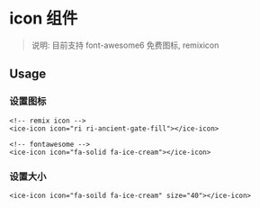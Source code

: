 # icon 组件

> 说明: 目前支持 font-awesome6 免费图标, remixicon

## Usage

### 设置图标

```wxml
<!-- remix icon -->
<ice-icon icon="ri ri-ancient-gate-fill"></ice-icon>

<!-- fontawesome -->
<ice-icon icon="fa-solid fa-ice-cream"></ice-icon>
```

### 设置大小

```wxml
<ice-icon icon="fa-soild fa-ice-cream" size="40"></ice-icon>
```